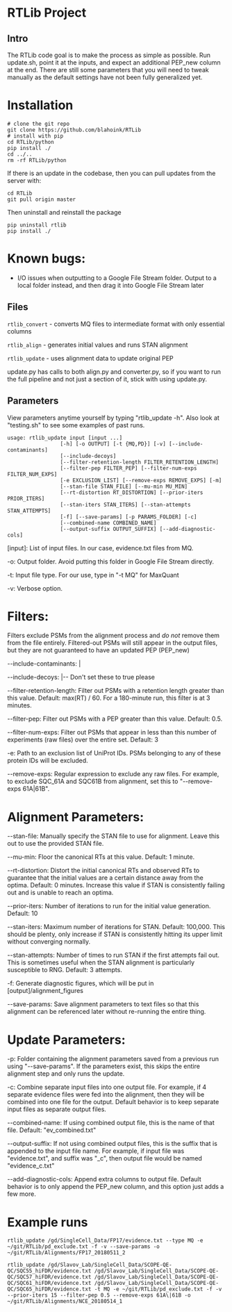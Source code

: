 RTLib Project
=============

Intro
-----

The RTLib code goal is to make the process as simple as possible. Run update.sh, point it at the inputs, and expect an additional PEP_new column at the end. There are still some parameters that you will need to tweak manually as the default settings have not been fully generalized yet.

# Installation

```
# clone the git repo
git clone https://github.com/blahoink/RTLib
# install with pip
cd RTLib/python
pip install ./
cd ../..
rm -rf RTLib/python
```

If there is an update in the codebase, then you can pull updates from the server with:

```
cd RTLib
git pull origin master
```

Then uninstall and reinstall the package

```
pip uninstall rtlib
pip install ./
```

# Known bugs:

- I/O issues when outputting to a Google File Stream folder. Output to a local folder instead, and then drag it into Google File Stream later

Files
-----

```rtlib_convert```  - converts MQ files to intermediate format with only essential columns

```rtlib_align```      - generates initial values and runs STAN alignment

```rtlib_update```     - uses alignment data to update original PEP

update.py has calls to both align.py and converter.py, so if you want to run the full pipeline and not just a section of it, stick with using update.py.

Parameters
----------

View parameters anytime yourself by typing "rtlib_update -h". Also look at "testing.sh" to see some examples of past runs.

```
usage: rtlib_update input [input ...]
                 [-h] [-o OUTPUT] [-t {MQ,PD}] [-v] [--include-contaminants]
                 [--include-decoys]
                 [--filter-retention-length FILTER_RETENTION_LENGTH]
                 [--filter-pep FILTER_PEP] [--filter-num-exps FILTER_NUM_EXPS]
                 [-e EXCLUSION_LIST] [--remove-exps REMOVE_EXPS] [-m]
                 [--stan-file STAN_FILE] [--mu-min MU_MIN]
                 [--rt-distortion RT_DISTORTION] [--prior-iters PRIOR_ITERS]
                 [--stan-iters STAN_ITERS] [--stan-attempts STAN_ATTEMPTS]
                 [-f] [--save-params] [-p PARAMS_FOLDER] [-c]
                 [--combined-name COMBINED_NAME]
                 [--output-suffix OUTPUT_SUFFIX] [--add-diagnostic-cols]
```

[input]:           List of input files. In our case, evidence.txt files from MQ.

-o:              Output folder. Avoid putting this folder in Google File Stream directly.

-t:              Input file type. For our use, type in "-t MQ" for MaxQuant

-v:              Verbose option.

# Filters:

Filters exclude PSMs from the alignment process and _do not_ remove them from the file entirely. Filtered-out PSMs will still appear in the output files, but they are not guaranteed to have an updated PEP (PEP_new)

--include-contaminants:  |

--include-decoys:        |-- Don't set these to true please

--filter-retention-length: Filter out PSMs with a retention length greater than this value. Default: max(RT) / 60. For a 180-minute run, this filter is at 3 minutes.

--filter-pep:              Filter out PSMs with a PEP greater than this value. Default: 0.5.

--filter-num-exps:         Filter out PSMs that appear in less than this number of experiments (raw files) over the entire set. Default: 3

-e:                        Path to an exclusion list of UniProt IDs. PSMs belonging to any of these protein IDs will be excluded.

--remove-exps:             Regular expression to exclude any raw files. For example, to exclude SQC_61A and SQC61B from alignment, set this to "--remove-exps 61A\|61B".

# Alignment Parameters:

--stan-file:          Manually specify the STAN file to use for alignment. Leave this out to use the provided STAN file.

--mu-min:             Floor the canonical RTs at this value. Default: 1 minute.

--rt-distortion:      Distort the initial canonical RTs and observed RTs to guarantee that the initial values are a certain distance away from the optima. Default: 0 minutes. Increase this value if STAN is consistently failing out and is unable to reach an optima.

--prior-iters:        Number of iterations to run for the initial value generation. Default: 10

--stan-iters:         Maximum number of iterations for STAN. Default: 100,000. This should be plenty, only increase if STAN is consistently hitting its upper limit without converging normally.

--stan-attempts:      Number of times to run STAN if the first attempts fail out. This is sometimes useful when the STAN alignment is particularly susceptible to RNG. Default: 3 attempts.

-f:                   Generate diagnostic figures, which will be put in [output]/alignment_figures

--save-params:        Save alignment parameters to text files so that this alignment can be referenced later without re-running the entire thing.

# Update Parameters:

-p:               Folder containing the alignment parameters saved from a previous run using "--save-params". If the parameters exist, this skips the entire alignment step and only runs the update.

-c:               Combine separate input files into one output file. For example, if 4 separate evidence files were fed into the alignment, then they will be combined into one file for the output. Default behavior is to keep separate input files as separate output files.

--combined-name:  If using combined output file, this is the name of that file. Default: "ev_combined.txt"

--output-suffix:  If not using combined output files, this is the suffix that is appended to the input file name. For example, if input file was "evidence.txt", and suffix was "_c", then output file would be named "evidence_c.txt"

--add-diagnostic-cols: Append extra columns to output file. Default behavior is to only append the PEP_new column, and this option just adds a few more.


Example runs
============

```
rtlib_update /gd/SingleCell_Data/FP17/evidence.txt --type MQ -e ~/git/RTLib/pd_exclude.txt -f -v --save-params -o ~/git/RTLib/Alignments/FP17_20180511_2
```

```
rtlib_update /gd/Slavov_Lab/SingleCell_Data/SCOPE-QE-QC/SQC55_hiFDR/evidence.txt /gd/Slavov_Lab/SingleCell_Data/SCOPE-QE-QC/SQC57_hiFDR/evidence.txt /gd/Slavov_Lab/SingleCell_Data/SCOPE-QE-QC/SQC61_hiFDR/evidence.txt /gd/Slavov_Lab/SingleCell_Data/SCOPE-QE-QC/SQC65_hiFDR/evidence.txt -t MQ -e ~/git/RTLib/pd_exclude.txt -f -v --prior-iters 15 --filter-pep 0.5 --remove-exps 61A\|61B -o ~/git/RTLib/Alignments/NCE_20180514_1
```
